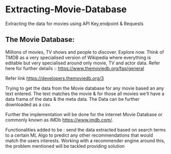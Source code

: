 # Extracting-Movie-Database
Extracting the data for movies using API Key,endpoint &amp; Requests

## The Movie Database:
Millions of movies, TV shows and people to discover. Explore now.
Think of TMDB as a very specialised version of Wikipedia where everything is editable but very specialised around only movie, TV and actor data. 
Refer here for further details :: <https://www.themoviedb.org/faq/general>

Refer link <https://developers.themoviedb.org/3>

Trying to get the data from the Movie database for any movie based an any text entered. The text matches the movie & for those all movies we'll have a data frama of the data 
& the meta data. The Data can be further downloaded as a csv.

Further the implementation will be done for the internet Movie Database or commonly known as iMDb https://www.imdb.com/.

Functionalities added to be : send the data extracted based on search terms to a certain ML Algo to predict any other recommendations that would match the users interests.
Working with a recommender engine around this, the problem mentioned will be tackled providing  solution


